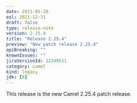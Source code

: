 ```yaml
---
date: 2021-05-28
eol: 2021-12-31
draft: false
type: release-note
version: 2.25.4
title: "Release 2.25.4"
preview: "New patch release 2.25.4"
apiBreaking: ""
knownIssues: ""
jiraVersionId: 12349511
category: camel
kind: legacy
jdk: [8]
---
```


This release is the new Camel 2.25.4 patch release.
